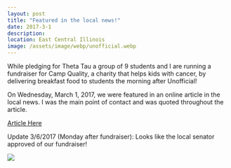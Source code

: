 ```yaml
---
layout: post
title: "Featured in the local news!"
date: 2017-3-1
description: 
location: East Central Illinois
image: /assets/image/webp/unofficial.webp
---
```


While pledging for Theta Tau a group of 9 students and I are running a
fundraiser for Camp Quality, a charity that helps kids with cancer, by
delivering breakfast food to students the morning after Unofficial!

On Wednesday, March 1, 2017, we were featured in an online article in the local
news. I was the main point of contact and was quoted throughout the article.

<a href="http://www.news-gazette.com/news/local/2017-03-01/top-morning-march-1-2017.html">Article Here</a>

Update 3/6/2017 (Monday after fundraiser): Looks like the local senator approved
of our fundraiser!

<img src="/assets/image/webp/unofficial-senator.jpg">

